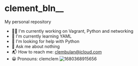 # clement_bln__
My personal repository
- 👨‍💻 I'm currently working on Vagrant, Python and networking
- 🌱 I'm currently learning YAML
- 🤔 I'm looking for help with Python
- 💬 Ask me about nothing
- 📬 How to reach me: clembulan@icloud.com
- 😀 Pronouns: clemclem
![1680368915656](https://github.com/bulan221/clement_bln__/assets/127221209/25cd0265-ba1d-417d-8c30-d94cdaa40a2f)
